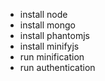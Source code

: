 - install node
- install mongo
- install phantomjs
- install minifyjs
- run minification
- run authentication
